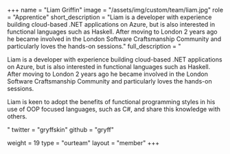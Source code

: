 +++
name = "Liam Griffin"
image = "/assets/img/custom/team/liam.jpg"
role = "Apprentice"
short_description = "Liam is a developer with experience building cloud-based .NET applications on Azure, but is also interested in functional languages such as Haskell. After moving to London 2 years ago he became involved in the London Software Craftsmanship Community and particularly loves the hands-on sessions."
full_description = "<p>Liam is a developer with experience building cloud-based .NET applications on Azure, but is also interested in functional languages such as Haskell. After moving to London 2 years ago he became involved in the London Software Craftsmanship Community and particularly loves the hands-on sessions. </p><p>Liam is keen to adopt the benefits of functional programming styles in his use of OOP focused languages, such as C#, and share this knowledge with others.</p>"
twitter = "gryffskin"
github = "gryff"

weight = 19
type = "ourteam"
layout = "member"
+++
